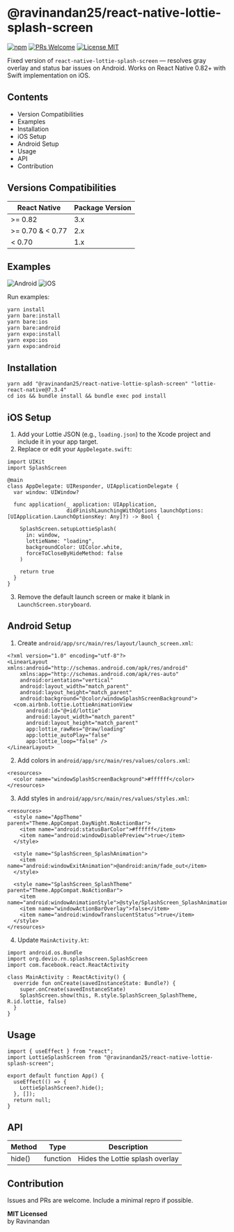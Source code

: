 # @ravinandan25/react-native-lottie-splash-screen

[![npm](https://img.shields.io/badge/npm-@ravinandan25/react--native--lottie--splash--screen-blue)](https://www.npmjs.com/package/@ravinandan25/react-native-lottie-splash-screen)
[![PRs Welcome](https://img.shields.io/badge/PRs-Welcome-brightgreen.svg)](https://github.com/ravinandan25/react-native-lottie-splash-screen/pulls)
[![License MIT](https://img.shields.io/badge/license-MIT-orange.svg)](https://opensource.org/licenses/MIT)

Fixed version of `react-native-lottie-splash-screen` — resolves gray overlay and status bar issues on Android. Works on React Native 0.82+ with Swift implementation on iOS.

## Contents
- Version Compatibilities
- Examples
- Installation
- iOS Setup
- Android Setup
- Usage
- API
- Contribution

## Versions Compatibilities
| React Native | Package Version |
|---|---|
| >= 0.82 | 3.x |
| >= 0.70 & < 0.77 | 2.x |
| < 0.70 | 1.x |

## Examples
![Android](screenshot/Lottie-Splash-Screen-Android.gif)
![iOS](screenshot/Lottie-Splash-Screen-IOS.gif)

Run examples:

```
yarn install
yarn bare:install
yarn bare:ios
yarn bare:android
yarn expo:install
yarn expo:ios
yarn expo:android
```

## Installation
```
yarn add "@ravinandan25/react-native-lottie-splash-screen" "lottie-react-native@7.3.4"
cd ios && bundle install && bundle exec pod install
```

## iOS Setup
1. Add your Lottie JSON (e.g., `loading.json`) to the Xcode project and include it in your app target.  
2. Replace or edit your `AppDelegate.swift`:

```
import UIKit
import SplashScreen

@main
class AppDelegate: UIResponder, UIApplicationDelegate {
  var window: UIWindow?

  func application(_ application: UIApplication,
                   didFinishLaunchingWithOptions launchOptions: [UIApplication.LaunchOptionsKey: Any]?) -> Bool {

    SplashScreen.setupLottieSplash(
      in: window,
      lottieName: "loading",
      backgroundColor: UIColor.white,
      forceToCloseByHideMethod: false
    )

    return true
  }
}
```

3. Remove the default launch screen or make it blank in `LaunchScreen.storyboard`.

## Android Setup
1. Create `android/app/src/main/res/layout/launch_screen.xml`:

```
<?xml version="1.0" encoding="utf-8"?>
<LinearLayout xmlns:android="http://schemas.android.com/apk/res/android"
    xmlns:app="http://schemas.android.com/apk/res-auto"
    android:orientation="vertical"
    android:layout_width="match_parent"
    android:layout_height="match_parent"
    android:background="@color/windowSplashScreenBackground">
  <com.airbnb.lottie.LottieAnimationView
      android:id="@+id/lottie"
      android:layout_width="match_parent"
      android:layout_height="match_parent"
      app:lottie_rawRes="@raw/loading"
      app:lottie_autoPlay="false"
      app:lottie_loop="false" />
</LinearLayout>
```

2. Add colors in `android/app/src/main/res/values/colors.xml`:

```
<resources>
  <color name="windowSplashScreenBackground">#ffffff</color>
</resources>
```

3. Add styles in `android/app/src/main/res/values/styles.xml`:

```
<resources>
  <style name="AppTheme" parent="Theme.AppCompat.DayNight.NoActionBar">
    <item name="android:statusBarColor">#ffffff</item>
    <item name="android:windowDisablePreview">true</item>
  </style>

  <style name="SplashScreen_SplashAnimation">
    <item name="android:windowExitAnimation">@android:anim/fade_out</item>
  </style>

  <style name="SplashScreen_SplashTheme" parent="Theme.AppCompat.NoActionBar">
    <item name="android:windowAnimationStyle">@style/SplashScreen_SplashAnimation</item>
    <item name="windowActionBarOverlay">false</item>
    <item name="android:windowTranslucentStatus">true</item>
  </style>
</resources>
```

4. Update `MainActivity.kt`:

```
import android.os.Bundle
import org.devio.rn.splashscreen.SplashScreen
import com.facebook.react.ReactActivity

class MainActivity : ReactActivity() {
  override fun onCreate(savedInstanceState: Bundle?) {
    super.onCreate(savedInstanceState)
    SplashScreen.show(this, R.style.SplashScreen_SplashTheme, R.id.lottie, false)
  }
}
```

## Usage
```
import { useEffect } from "react";
import LottieSplashScreen from "@ravinandan25/react-native-lottie-splash-screen";

export default function App() {
  useEffect(() => {
    LottieSplashScreen?.hide();
  }, []);
  return null;
}
```

## API
| Method | Type | Description |
|--------|------|-------------|
| hide() | function | Hides the Lottie splash overlay |

## Contribution
Issues and PRs are welcome. Include a minimal repro if possible.

**MIT Licensed**  
by Ravinandan
